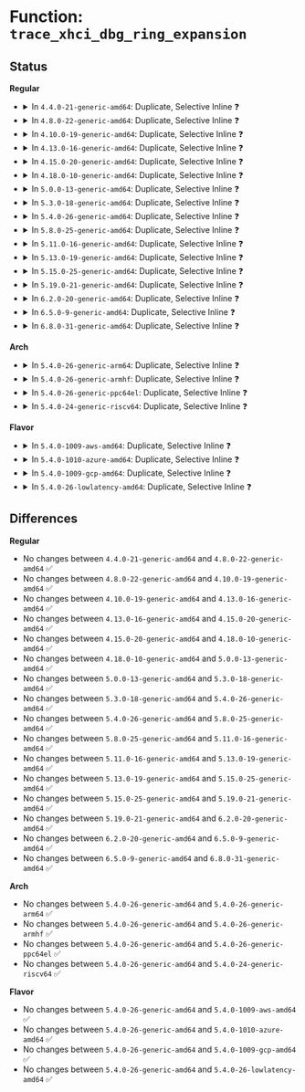 # Function: <code>trace_xhci_dbg_ring_expansion</code>

## Status
<b>Regular</b>
<ul>
<li>
<details>
<summary>In <code>4.4.0-21-generic-amd64</code>: Duplicate, Selective Inline ❓</summary>

```c
void trace_xhci_dbg_ring_expansion(struct va_format * vaf)
```

```json
{
  "name": "trace_xhci_dbg_ring_expansion",
  "collision_type": "Static Duplication",
  "inline_type": "Selective",
  "funcs": [
    {
      "addr": 18446744071585475168,
      "name": "trace_xhci_dbg_ring_expansion",
      "external": false,
      "loc": "drivers/usb/host/xhci-trace.h:72",
      "file": "drivers/usb/host/xhci-mem.c",
      "inline": "declared, inlined",
      "caller_inline": [],
      "caller_func": []
    },
    {
      "addr": 18446744071585494320,
      "name": "trace_xhci_dbg_ring_expansion",
      "external": false,
      "loc": "drivers/usb/host/xhci-trace.h:72",
      "file": "drivers/usb/host/xhci-ring.c",
      "inline": "declared, inlined",
      "caller_inline": [],
      "caller_func": []
    }
  ],
  "symbols": [
    {
      "addr": 18446744071585475168,
      "name": "trace_xhci_dbg_ring_expansion",
      "section": ".text",
      "bind": "STB_LOCAL",
      "size": 85
    },
    {
      "addr": 18446744071585494320,
      "name": "trace_xhci_dbg_ring_expansion",
      "section": ".text",
      "bind": "STB_LOCAL",
      "size": 85
    }
  ]
}
```
</details>
</li>
<li>
<details>
<summary>In <code>4.8.0-22-generic-amd64</code>: Duplicate, Selective Inline ❓</summary>

```c
void trace_xhci_dbg_ring_expansion(struct va_format * vaf)
```

```json
{
  "name": "trace_xhci_dbg_ring_expansion",
  "collision_type": "Static Duplication",
  "inline_type": "Selective",
  "funcs": [
    {
      "addr": 18446744071585870672,
      "name": "trace_xhci_dbg_ring_expansion",
      "external": false,
      "loc": "drivers/usb/host/xhci-trace.h:72",
      "file": "drivers/usb/host/xhci-mem.c",
      "inline": "declared, inlined",
      "caller_inline": [],
      "caller_func": []
    },
    {
      "addr": 18446744071585889376,
      "name": "trace_xhci_dbg_ring_expansion",
      "external": false,
      "loc": "drivers/usb/host/xhci-trace.h:72",
      "file": "drivers/usb/host/xhci-ring.c",
      "inline": "declared, inlined",
      "caller_inline": [],
      "caller_func": []
    }
  ],
  "symbols": [
    {
      "addr": 18446744071585870672,
      "name": "trace_xhci_dbg_ring_expansion",
      "section": ".text",
      "bind": "STB_LOCAL",
      "size": 78
    },
    {
      "addr": 18446744071585889376,
      "name": "trace_xhci_dbg_ring_expansion",
      "section": ".text",
      "bind": "STB_LOCAL",
      "size": 78
    }
  ]
}
```
</details>
</li>
<li>
<details>
<summary>In <code>4.10.0-19-generic-amd64</code>: Duplicate, Selective Inline ❓</summary>

```c
void trace_xhci_dbg_ring_expansion(struct va_format * vaf)
```

```json
{
  "name": "trace_xhci_dbg_ring_expansion",
  "collision_type": "Static Duplication",
  "inline_type": "Selective",
  "funcs": [
    {
      "addr": 18446744071586059520,
      "name": "trace_xhci_dbg_ring_expansion",
      "external": false,
      "loc": "drivers/usb/host/xhci-trace.h:72",
      "file": "drivers/usb/host/xhci-mem.c",
      "inline": "declared, inlined",
      "caller_inline": [],
      "caller_func": []
    },
    {
      "addr": 18446744071586078480,
      "name": "trace_xhci_dbg_ring_expansion",
      "external": false,
      "loc": "drivers/usb/host/xhci-trace.h:72",
      "file": "drivers/usb/host/xhci-ring.c",
      "inline": "declared, inlined",
      "caller_inline": [],
      "caller_func": []
    }
  ],
  "symbols": [
    {
      "addr": 18446744071586059520,
      "name": "trace_xhci_dbg_ring_expansion",
      "section": ".text",
      "bind": "STB_LOCAL",
      "size": 78
    },
    {
      "addr": 18446744071586078480,
      "name": "trace_xhci_dbg_ring_expansion",
      "section": ".text",
      "bind": "STB_LOCAL",
      "size": 78
    }
  ]
}
```
</details>
</li>
<li>
<details>
<summary>In <code>4.13.0-16-generic-amd64</code>: Duplicate, Selective Inline ❓</summary>

```c
void trace_xhci_dbg_ring_expansion(struct va_format * vaf)
```

```json
{
  "name": "trace_xhci_dbg_ring_expansion",
  "collision_type": "Static Duplication",
  "inline_type": "Selective",
  "funcs": [
    {
      "addr": 18446744071586141792,
      "name": "trace_xhci_dbg_ring_expansion",
      "external": false,
      "loc": "drivers/usb/host/xhci-trace.h:72",
      "file": "drivers/usb/host/xhci-mem.c",
      "inline": "declared, inlined",
      "caller_inline": [],
      "caller_func": []
    },
    {
      "addr": 18446744071586159600,
      "name": "trace_xhci_dbg_ring_expansion",
      "external": false,
      "loc": "drivers/usb/host/xhci-trace.h:72",
      "file": "drivers/usb/host/xhci-ring.c",
      "inline": "declared, inlined",
      "caller_inline": [],
      "caller_func": []
    }
  ],
  "symbols": [
    {
      "addr": 18446744071586141792,
      "name": "trace_xhci_dbg_ring_expansion",
      "section": ".text",
      "bind": "STB_LOCAL",
      "size": 78
    },
    {
      "addr": 18446744071586159600,
      "name": "trace_xhci_dbg_ring_expansion",
      "section": ".text",
      "bind": "STB_LOCAL",
      "size": 78
    }
  ]
}
```
</details>
</li>
<li>
<details>
<summary>In <code>4.15.0-20-generic-amd64</code>: Duplicate, Selective Inline ❓</summary>

```c
void trace_xhci_dbg_ring_expansion(struct va_format * vaf)
```

```json
{
  "name": "trace_xhci_dbg_ring_expansion",
  "collision_type": "Static Duplication",
  "inline_type": "Selective",
  "funcs": [
    {
      "addr": 18446744071586586768,
      "name": "trace_xhci_dbg_ring_expansion",
      "external": false,
      "loc": "drivers/usb/host/xhci-trace.h:70",
      "file": "drivers/usb/host/xhci-mem.c",
      "inline": "declared, inlined",
      "caller_inline": [],
      "caller_func": []
    },
    {
      "addr": 18446744071586604928,
      "name": "trace_xhci_dbg_ring_expansion",
      "external": false,
      "loc": "drivers/usb/host/xhci-trace.h:70",
      "file": "drivers/usb/host/xhci-ring.c",
      "inline": "declared, inlined",
      "caller_inline": [],
      "caller_func": []
    }
  ],
  "symbols": [
    {
      "addr": 18446744071586586768,
      "name": "trace_xhci_dbg_ring_expansion",
      "section": ".text",
      "bind": "STB_LOCAL",
      "size": 83
    },
    {
      "addr": 18446744071586604928,
      "name": "trace_xhci_dbg_ring_expansion",
      "section": ".text",
      "bind": "STB_LOCAL",
      "size": 83
    }
  ]
}
```
</details>
</li>
<li>
<details>
<summary>In <code>4.18.0-10-generic-amd64</code>: Duplicate, Selective Inline ❓</summary>

```c
void trace_xhci_dbg_ring_expansion(struct va_format * vaf)
```

```json
{
  "name": "trace_xhci_dbg_ring_expansion",
  "collision_type": "Static Duplication",
  "inline_type": "Selective",
  "funcs": [
    {
      "addr": 18446744071586851408,
      "name": "trace_xhci_dbg_ring_expansion",
      "external": false,
      "loc": "drivers/usb/host/xhci-trace.h:70",
      "file": "drivers/usb/host/xhci-mem.c",
      "inline": "declared, inlined",
      "caller_inline": [],
      "caller_func": []
    },
    {
      "addr": 18446744071586870464,
      "name": "trace_xhci_dbg_ring_expansion",
      "external": false,
      "loc": "drivers/usb/host/xhci-trace.h:70",
      "file": "drivers/usb/host/xhci-ring.c",
      "inline": "declared, inlined",
      "caller_inline": [],
      "caller_func": []
    }
  ],
  "symbols": [
    {
      "addr": 18446744071586851408,
      "name": "trace_xhci_dbg_ring_expansion",
      "section": ".text",
      "bind": "STB_LOCAL",
      "size": 83
    },
    {
      "addr": 18446744071586870464,
      "name": "trace_xhci_dbg_ring_expansion",
      "section": ".text",
      "bind": "STB_LOCAL",
      "size": 83
    }
  ]
}
```
</details>
</li>
<li>
<details>
<summary>In <code>5.0.0-13-generic-amd64</code>: Duplicate, Selective Inline ❓</summary>

```c
void trace_xhci_dbg_ring_expansion(struct va_format * vaf)
```

```json
{
  "name": "trace_xhci_dbg_ring_expansion",
  "collision_type": "Static Duplication",
  "inline_type": "Selective",
  "funcs": [
    {
      "addr": 18446744071587007728,
      "name": "trace_xhci_dbg_ring_expansion",
      "external": false,
      "loc": "drivers/usb/host/xhci-trace.h:70",
      "file": "drivers/usb/host/xhci-mem.c",
      "inline": "declared, inlined",
      "caller_inline": [],
      "caller_func": []
    },
    {
      "addr": 18446744071587025776,
      "name": "trace_xhci_dbg_ring_expansion",
      "external": false,
      "loc": "drivers/usb/host/xhci-trace.h:70",
      "file": "drivers/usb/host/xhci-ring.c",
      "inline": "declared, inlined",
      "caller_inline": [],
      "caller_func": []
    }
  ],
  "symbols": [
    {
      "addr": 18446744071587007728,
      "name": "trace_xhci_dbg_ring_expansion",
      "section": ".text",
      "bind": "STB_LOCAL",
      "size": 83
    },
    {
      "addr": 18446744071587025776,
      "name": "trace_xhci_dbg_ring_expansion",
      "section": ".text",
      "bind": "STB_LOCAL",
      "size": 83
    }
  ]
}
```
</details>
</li>
<li>
<details>
<summary>In <code>5.3.0-18-generic-amd64</code>: Duplicate, Selective Inline ❓</summary>

```c
void trace_xhci_dbg_ring_expansion(struct va_format * vaf)
```

```json
{
  "name": "trace_xhci_dbg_ring_expansion",
  "collision_type": "Static Duplication",
  "inline_type": "Selective",
  "funcs": [
    {
      "addr": 18446744071587269312,
      "name": "trace_xhci_dbg_ring_expansion",
      "external": false,
      "loc": "drivers/usb/host/xhci-trace.h:70",
      "file": "drivers/usb/host/xhci-mem.c",
      "inline": "declared, inlined",
      "caller_inline": [],
      "caller_func": []
    },
    {
      "addr": 18446744071587287344,
      "name": "trace_xhci_dbg_ring_expansion",
      "external": false,
      "loc": "drivers/usb/host/xhci-trace.h:70",
      "file": "drivers/usb/host/xhci-ring.c",
      "inline": "declared, inlined",
      "caller_inline": [],
      "caller_func": []
    }
  ],
  "symbols": [
    {
      "addr": 18446744071587269312,
      "name": "trace_xhci_dbg_ring_expansion",
      "section": ".text",
      "bind": "STB_LOCAL",
      "size": 80
    },
    {
      "addr": 18446744071587287344,
      "name": "trace_xhci_dbg_ring_expansion",
      "section": ".text",
      "bind": "STB_LOCAL",
      "size": 80
    }
  ]
}
```
</details>
</li>
<li>
<details>
<summary>In <code>5.4.0-26-generic-amd64</code>: Duplicate, Selective Inline ❓</summary>

```c
void trace_xhci_dbg_ring_expansion(struct va_format * vaf)
```

```json
{
  "name": "trace_xhci_dbg_ring_expansion",
  "collision_type": "Static Duplication",
  "inline_type": "Selective",
  "funcs": [
    {
      "addr": 18446744071587469696,
      "name": "trace_xhci_dbg_ring_expansion",
      "external": false,
      "loc": "drivers/usb/host/xhci-trace.h:70",
      "file": "drivers/usb/host/xhci-mem.c",
      "inline": "declared, inlined",
      "caller_inline": [],
      "caller_func": []
    },
    {
      "addr": 18446744071587488288,
      "name": "trace_xhci_dbg_ring_expansion",
      "external": false,
      "loc": "drivers/usb/host/xhci-trace.h:70",
      "file": "drivers/usb/host/xhci-ring.c",
      "inline": "declared, inlined",
      "caller_inline": [],
      "caller_func": []
    }
  ],
  "symbols": [
    {
      "addr": 18446744071587469696,
      "name": "trace_xhci_dbg_ring_expansion",
      "section": ".text",
      "bind": "STB_LOCAL",
      "size": 80
    },
    {
      "addr": 18446744071587488288,
      "name": "trace_xhci_dbg_ring_expansion",
      "section": ".text",
      "bind": "STB_LOCAL",
      "size": 80
    }
  ]
}
```
</details>
</li>
<li>
<details>
<summary>In <code>5.8.0-25-generic-amd64</code>: Duplicate, Selective Inline ❓</summary>

```c
void trace_xhci_dbg_ring_expansion(struct va_format * vaf)
```

```json
{
  "name": "trace_xhci_dbg_ring_expansion",
  "collision_type": "Static Duplication",
  "inline_type": "Selective",
  "funcs": [
    {
      "addr": 18446744071588333104,
      "name": "trace_xhci_dbg_ring_expansion",
      "external": false,
      "loc": "drivers/usb/host/xhci-trace.h:70",
      "file": "drivers/usb/host/xhci-mem.c",
      "inline": "declared, inlined",
      "caller_inline": [],
      "caller_func": []
    },
    {
      "addr": 18446744071588351936,
      "name": "trace_xhci_dbg_ring_expansion",
      "external": false,
      "loc": "drivers/usb/host/xhci-trace.h:70",
      "file": "drivers/usb/host/xhci-ring.c",
      "inline": "declared, inlined",
      "caller_inline": [],
      "caller_func": []
    }
  ],
  "symbols": [
    {
      "addr": 18446744071588333104,
      "name": "trace_xhci_dbg_ring_expansion",
      "section": ".text",
      "bind": "STB_LOCAL",
      "size": 80
    },
    {
      "addr": 18446744071588351936,
      "name": "trace_xhci_dbg_ring_expansion",
      "section": ".text",
      "bind": "STB_LOCAL",
      "size": 80
    }
  ]
}
```
</details>
</li>
<li>
<details>
<summary>In <code>5.11.0-16-generic-amd64</code>: Duplicate, Selective Inline ❓</summary>

```c
void trace_xhci_dbg_ring_expansion(struct va_format * vaf)
```

```json
{
  "name": "trace_xhci_dbg_ring_expansion",
  "collision_type": "Static Duplication",
  "inline_type": "Selective",
  "funcs": [
    {
      "addr": 18446744071588364272,
      "name": "trace_xhci_dbg_ring_expansion",
      "external": false,
      "loc": "drivers/usb/host/xhci-trace.h:70",
      "file": "drivers/usb/host/xhci-mem.c",
      "inline": "declared, inlined",
      "caller_inline": [],
      "caller_func": []
    },
    {
      "addr": 18446744071588382816,
      "name": "trace_xhci_dbg_ring_expansion",
      "external": false,
      "loc": "drivers/usb/host/xhci-trace.h:70",
      "file": "drivers/usb/host/xhci-ring.c",
      "inline": "declared, inlined",
      "caller_inline": [],
      "caller_func": []
    }
  ],
  "symbols": [
    {
      "addr": 18446744071588364272,
      "name": "trace_xhci_dbg_ring_expansion",
      "section": ".text",
      "bind": "STB_LOCAL",
      "size": 60
    },
    {
      "addr": 18446744071588382816,
      "name": "trace_xhci_dbg_ring_expansion",
      "section": ".text",
      "bind": "STB_LOCAL",
      "size": 60
    }
  ]
}
```
</details>
</li>
<li>
<details>
<summary>In <code>5.13.0-19-generic-amd64</code>: Duplicate, Selective Inline ❓</summary>

```c
void trace_xhci_dbg_ring_expansion(struct va_format * vaf)
```

```json
{
  "name": "trace_xhci_dbg_ring_expansion",
  "collision_type": "Static Duplication",
  "inline_type": "Selective",
  "funcs": [
    {
      "addr": 18446744071588246928,
      "name": "trace_xhci_dbg_ring_expansion",
      "external": false,
      "loc": "drivers/usb/host/xhci-trace.h:70",
      "file": "drivers/usb/host/xhci-mem.c",
      "inline": "declared, inlined",
      "caller_inline": [],
      "caller_func": []
    },
    {
      "addr": 18446744071588264768,
      "name": "trace_xhci_dbg_ring_expansion",
      "external": false,
      "loc": "drivers/usb/host/xhci-trace.h:70",
      "file": "drivers/usb/host/xhci-ring.c",
      "inline": "declared, inlined",
      "caller_inline": [],
      "caller_func": []
    }
  ],
  "symbols": [
    {
      "addr": 18446744071588246928,
      "name": "trace_xhci_dbg_ring_expansion",
      "section": ".text",
      "bind": "STB_LOCAL",
      "size": 60
    },
    {
      "addr": 18446744071588264768,
      "name": "trace_xhci_dbg_ring_expansion",
      "section": ".text",
      "bind": "STB_LOCAL",
      "size": 60
    }
  ]
}
```
</details>
</li>
<li>
<details>
<summary>In <code>5.15.0-25-generic-amd64</code>: Duplicate, Selective Inline ❓</summary>

```c
void trace_xhci_dbg_ring_expansion(struct va_format * vaf)
```

```json
{
  "name": "trace_xhci_dbg_ring_expansion",
  "collision_type": "Static Duplication",
  "inline_type": "Selective",
  "funcs": [
    {
      "addr": 18446744071588895504,
      "name": "trace_xhci_dbg_ring_expansion",
      "external": false,
      "loc": "drivers/usb/host/xhci-trace.h:68",
      "file": "drivers/usb/host/xhci-mem.c",
      "inline": "declared, inlined",
      "caller_inline": [],
      "caller_func": []
    },
    {
      "addr": 18446744071588915648,
      "name": "trace_xhci_dbg_ring_expansion",
      "external": false,
      "loc": "drivers/usb/host/xhci-trace.h:68",
      "file": "drivers/usb/host/xhci-ring.c",
      "inline": "declared, inlined",
      "caller_inline": [],
      "caller_func": []
    }
  ],
  "symbols": [
    {
      "addr": 18446744071588895504,
      "name": "trace_xhci_dbg_ring_expansion",
      "section": ".text",
      "bind": "STB_LOCAL",
      "size": 57
    },
    {
      "addr": 18446744071588915648,
      "name": "trace_xhci_dbg_ring_expansion",
      "section": ".text",
      "bind": "STB_LOCAL",
      "size": 57
    }
  ]
}
```
</details>
</li>
<li>
<details>
<summary>In <code>5.19.0-21-generic-amd64</code>: Duplicate, Selective Inline ❓</summary>

```c
void trace_xhci_dbg_ring_expansion(struct va_format * vaf)
```

```json
{
  "name": "trace_xhci_dbg_ring_expansion",
  "collision_type": "Static Duplication",
  "inline_type": "Selective",
  "funcs": [
    {
      "addr": 18446744071590324256,
      "name": "trace_xhci_dbg_ring_expansion",
      "external": false,
      "loc": "drivers/usb/host/xhci-trace.h:68",
      "file": "drivers/usb/host/xhci-mem.c",
      "inline": "declared, inlined",
      "caller_inline": [],
      "caller_func": []
    },
    {
      "addr": 18446744071590345472,
      "name": "trace_xhci_dbg_ring_expansion",
      "external": false,
      "loc": "drivers/usb/host/xhci-trace.h:68",
      "file": "drivers/usb/host/xhci-ring.c",
      "inline": "declared, inlined",
      "caller_inline": [],
      "caller_func": []
    }
  ],
  "symbols": [
    {
      "addr": 18446744071590324256,
      "name": "trace_xhci_dbg_ring_expansion",
      "section": ".text",
      "bind": "STB_LOCAL",
      "size": 119
    },
    {
      "addr": 18446744071590345472,
      "name": "trace_xhci_dbg_ring_expansion",
      "section": ".text",
      "bind": "STB_LOCAL",
      "size": 119
    }
  ]
}
```
</details>
</li>
<li>
<details>
<summary>In <code>6.2.0-20-generic-amd64</code>: Duplicate, Selective Inline ❓</summary>

```c
void trace_xhci_dbg_ring_expansion(struct va_format * vaf)
```

```json
{
  "name": "trace_xhci_dbg_ring_expansion",
  "collision_type": "Static Duplication",
  "inline_type": "Selective",
  "funcs": [
    {
      "addr": 18446744071591951616,
      "name": "trace_xhci_dbg_ring_expansion",
      "external": false,
      "loc": "drivers/usb/host/xhci-trace.h:68",
      "file": "drivers/usb/host/xhci-mem.c",
      "inline": "declared, inlined",
      "caller_inline": [],
      "caller_func": []
    },
    {
      "addr": 18446744071591974800,
      "name": "trace_xhci_dbg_ring_expansion",
      "external": false,
      "loc": "drivers/usb/host/xhci-trace.h:68",
      "file": "drivers/usb/host/xhci-ring.c",
      "inline": "declared, inlined",
      "caller_inline": [],
      "caller_func": []
    }
  ],
  "symbols": [
    {
      "addr": 18446744071591951616,
      "name": "trace_xhci_dbg_ring_expansion",
      "section": ".text",
      "bind": "STB_LOCAL",
      "size": 119
    },
    {
      "addr": 18446744071591974800,
      "name": "trace_xhci_dbg_ring_expansion",
      "section": ".text",
      "bind": "STB_LOCAL",
      "size": 119
    }
  ]
}
```
</details>
</li>
<li>
<details>
<summary>In <code>6.5.0-9-generic-amd64</code>: Duplicate, Selective Inline ❓</summary>

```c
void trace_xhci_dbg_ring_expansion(struct va_format * vaf)
```

```json
{
  "name": "trace_xhci_dbg_ring_expansion",
  "collision_type": "Static Duplication",
  "inline_type": "Selective",
  "funcs": [
    {
      "addr": 18446744071592372704,
      "name": "trace_xhci_dbg_ring_expansion",
      "external": false,
      "loc": "drivers/usb/host/xhci-trace.h:68",
      "file": "drivers/usb/host/xhci-mem.c",
      "inline": "declared, inlined",
      "caller_inline": [],
      "caller_func": []
    },
    {
      "addr": 18446744071592396544,
      "name": "trace_xhci_dbg_ring_expansion",
      "external": false,
      "loc": "drivers/usb/host/xhci-trace.h:68",
      "file": "drivers/usb/host/xhci-ring.c",
      "inline": "declared, inlined",
      "caller_inline": [],
      "caller_func": []
    }
  ],
  "symbols": [
    {
      "addr": 18446744071592372704,
      "name": "trace_xhci_dbg_ring_expansion",
      "section": ".text",
      "bind": "STB_LOCAL",
      "size": 119
    },
    {
      "addr": 18446744071592396544,
      "name": "trace_xhci_dbg_ring_expansion",
      "section": ".text",
      "bind": "STB_LOCAL",
      "size": 119
    }
  ]
}
```
</details>
</li>
<li>
<details>
<summary>In <code>6.8.0-31-generic-amd64</code>: Duplicate, Selective Inline ❓</summary>

```c
void trace_xhci_dbg_ring_expansion(struct va_format * vaf)
```

```json
{
  "name": "trace_xhci_dbg_ring_expansion",
  "collision_type": "Static Duplication",
  "inline_type": "Selective",
  "funcs": [
    {
      "addr": 18446744071593114758,
      "name": "trace_xhci_dbg_ring_expansion",
      "external": false,
      "loc": "drivers/usb/host/xhci-trace.h:68",
      "file": "drivers/usb/host/xhci-mem.c",
      "inline": "declared, inlined",
      "caller_inline": [],
      "caller_func": []
    },
    {
      "addr": 18446744071593139376,
      "name": "trace_xhci_dbg_ring_expansion",
      "external": false,
      "loc": "drivers/usb/host/xhci-trace.h:68",
      "file": "drivers/usb/host/xhci-ring.c",
      "inline": "declared, inlined",
      "caller_inline": [],
      "caller_func": []
    }
  ],
  "symbols": [
    {
      "addr": 18446744071593114976,
      "name": "trace_xhci_dbg_ring_expansion",
      "section": ".text",
      "bind": "STB_LOCAL",
      "size": 119
    },
    {
      "addr": 18446744071593139376,
      "name": "trace_xhci_dbg_ring_expansion",
      "section": ".text",
      "bind": "STB_LOCAL",
      "size": 119
    }
  ]
}
```
</details>
</li>
</ul>
<b>Arch</b>
<ul>
<li>
<details>
<summary>In <code>5.4.0-26-generic-arm64</code>: Duplicate, Selective Inline ❓</summary>

```c
void trace_xhci_dbg_ring_expansion(struct va_format * vaf)
```

```json
{
  "name": "trace_xhci_dbg_ring_expansion",
  "collision_type": "Static Duplication",
  "inline_type": "Selective",
  "funcs": [
    {
      "addr": 18446603336500608280,
      "name": "trace_xhci_dbg_ring_expansion",
      "external": false,
      "loc": "drivers/usb/host/xhci-trace.h:70",
      "file": "drivers/usb/host/xhci-mem.c",
      "inline": "declared, inlined",
      "caller_inline": [],
      "caller_func": []
    },
    {
      "addr": 18446603336500627896,
      "name": "trace_xhci_dbg_ring_expansion",
      "external": false,
      "loc": "drivers/usb/host/xhci-trace.h:70",
      "file": "drivers/usb/host/xhci-ring.c",
      "inline": "declared, inlined",
      "caller_inline": [],
      "caller_func": []
    }
  ],
  "symbols": [
    {
      "addr": 18446603336500608280,
      "name": "trace_xhci_dbg_ring_expansion",
      "section": ".text",
      "bind": "STB_LOCAL",
      "size": 136
    },
    {
      "addr": 18446603336500627896,
      "name": "trace_xhci_dbg_ring_expansion",
      "section": ".text",
      "bind": "STB_LOCAL",
      "size": 136
    }
  ]
}
```
</details>
</li>
<li>
<details>
<summary>In <code>5.4.0-26-generic-armhf</code>: Duplicate, Selective Inline ❓</summary>

```c
void trace_xhci_dbg_ring_expansion(struct va_format * vaf)
```

```json
{
  "name": "trace_xhci_dbg_ring_expansion",
  "collision_type": "Static Duplication",
  "inline_type": "Selective",
  "funcs": [
    {
      "addr": 3233067012,
      "name": "trace_xhci_dbg_ring_expansion",
      "external": false,
      "loc": "drivers/usb/host/xhci-trace.h:70",
      "file": "drivers/usb/host/xhci-mem.c",
      "inline": "declared, inlined",
      "caller_inline": [],
      "caller_func": []
    },
    {
      "addr": 3233087704,
      "name": "trace_xhci_dbg_ring_expansion",
      "external": false,
      "loc": "drivers/usb/host/xhci-trace.h:70",
      "file": "drivers/usb/host/xhci-ring.c",
      "inline": "declared, inlined",
      "caller_inline": [],
      "caller_func": []
    }
  ],
  "symbols": [
    {
      "addr": 3233067012,
      "name": "trace_xhci_dbg_ring_expansion",
      "section": ".text",
      "bind": "STB_LOCAL",
      "size": 140
    },
    {
      "addr": 3233087704,
      "name": "trace_xhci_dbg_ring_expansion",
      "section": ".text",
      "bind": "STB_LOCAL",
      "size": 140
    }
  ]
}
```
</details>
</li>
<li>
<details>
<summary>In <code>5.4.0-26-generic-ppc64el</code>: Duplicate, Selective Inline ❓</summary>

```c
void trace_xhci_dbg_ring_expansion(struct va_format * vaf)
```

```json
{
  "name": "trace_xhci_dbg_ring_expansion",
  "collision_type": "Static Duplication",
  "inline_type": "Selective",
  "funcs": [
    {
      "addr": 13835058055294016752,
      "name": "trace_xhci_dbg_ring_expansion",
      "external": false,
      "loc": "drivers/usb/host/xhci-trace.h:70",
      "file": "drivers/usb/host/xhci-mem.c",
      "inline": "declared, inlined",
      "caller_inline": [],
      "caller_func": []
    },
    {
      "addr": 13835058055294043312,
      "name": "trace_xhci_dbg_ring_expansion",
      "external": false,
      "loc": "drivers/usb/host/xhci-trace.h:70",
      "file": "drivers/usb/host/xhci-ring.c",
      "inline": "declared, inlined",
      "caller_inline": [],
      "caller_func": []
    }
  ],
  "symbols": [
    {
      "addr": 13835058055294016752,
      "name": "trace_xhci_dbg_ring_expansion",
      "section": ".text",
      "bind": "STB_LOCAL",
      "size": 172
    },
    {
      "addr": 13835058055294043312,
      "name": "trace_xhci_dbg_ring_expansion",
      "section": ".text",
      "bind": "STB_LOCAL",
      "size": 172
    }
  ]
}
```
</details>
</li>
<li>
<details>
<summary>In <code>5.4.0-24-generic-riscv64</code>: Duplicate, Selective Inline ❓</summary>

```c
void trace_xhci_dbg_ring_expansion(struct va_format * vaf)
```

```json
{
  "name": "trace_xhci_dbg_ring_expansion",
  "collision_type": "Static Duplication",
  "inline_type": "Selective",
  "funcs": [
    {
      "addr": 18446743936277475218,
      "name": "trace_xhci_dbg_ring_expansion",
      "external": false,
      "loc": "drivers/usb/host/xhci-trace.h:70",
      "file": "drivers/usb/host/xhci-mem.c",
      "inline": "declared, inlined",
      "caller_inline": [],
      "caller_func": []
    },
    {
      "addr": 18446743936277493132,
      "name": "trace_xhci_dbg_ring_expansion",
      "external": false,
      "loc": "drivers/usb/host/xhci-trace.h:70",
      "file": "drivers/usb/host/xhci-ring.c",
      "inline": "declared, inlined",
      "caller_inline": [],
      "caller_func": []
    }
  ],
  "symbols": [
    {
      "addr": 18446743936277475218,
      "name": "trace_xhci_dbg_ring_expansion",
      "section": ".text",
      "bind": "STB_LOCAL",
      "size": 112
    },
    {
      "addr": 18446743936277493132,
      "name": "trace_xhci_dbg_ring_expansion",
      "section": ".text",
      "bind": "STB_LOCAL",
      "size": 112
    }
  ]
}
```
</details>
</li>
</ul>
<b>Flavor</b>
<ul>
<li>
<details>
<summary>In <code>5.4.0-1009-aws-amd64</code>: Duplicate, Selective Inline ❓</summary>

```c
void trace_xhci_dbg_ring_expansion(struct va_format * vaf)
```

```json
{
  "name": "trace_xhci_dbg_ring_expansion",
  "collision_type": "Static Duplication",
  "inline_type": "Selective",
  "funcs": [
    {
      "addr": 18446744071587175728,
      "name": "trace_xhci_dbg_ring_expansion",
      "external": false,
      "loc": "drivers/usb/host/xhci-trace.h:70",
      "file": "drivers/usb/host/xhci-mem.c",
      "inline": "declared, inlined",
      "caller_inline": [],
      "caller_func": []
    },
    {
      "addr": 18446744071587194320,
      "name": "trace_xhci_dbg_ring_expansion",
      "external": false,
      "loc": "drivers/usb/host/xhci-trace.h:70",
      "file": "drivers/usb/host/xhci-ring.c",
      "inline": "declared, inlined",
      "caller_inline": [],
      "caller_func": []
    }
  ],
  "symbols": [
    {
      "addr": 18446744071587175728,
      "name": "trace_xhci_dbg_ring_expansion",
      "section": ".text",
      "bind": "STB_LOCAL",
      "size": 80
    },
    {
      "addr": 18446744071587194320,
      "name": "trace_xhci_dbg_ring_expansion",
      "section": ".text",
      "bind": "STB_LOCAL",
      "size": 80
    }
  ]
}
```
</details>
</li>
<li>
<details>
<summary>In <code>5.4.0-1010-azure-amd64</code>: Duplicate, Selective Inline ❓</summary>

```c
void trace_xhci_dbg_ring_expansion(struct va_format * vaf)
```

```json
{
  "name": "trace_xhci_dbg_ring_expansion",
  "collision_type": "Static Duplication",
  "inline_type": "Selective",
  "funcs": [
    {
      "addr": 18446744071586934480,
      "name": "trace_xhci_dbg_ring_expansion",
      "external": false,
      "loc": "drivers/usb/host/xhci-trace.h:70",
      "file": "drivers/usb/host/xhci-mem.c",
      "inline": "declared, inlined",
      "caller_inline": [],
      "caller_func": []
    },
    {
      "addr": 18446744071586953072,
      "name": "trace_xhci_dbg_ring_expansion",
      "external": false,
      "loc": "drivers/usb/host/xhci-trace.h:70",
      "file": "drivers/usb/host/xhci-ring.c",
      "inline": "declared, inlined",
      "caller_inline": [],
      "caller_func": []
    }
  ],
  "symbols": [
    {
      "addr": 18446744071586934480,
      "name": "trace_xhci_dbg_ring_expansion",
      "section": ".text",
      "bind": "STB_LOCAL",
      "size": 80
    },
    {
      "addr": 18446744071586953072,
      "name": "trace_xhci_dbg_ring_expansion",
      "section": ".text",
      "bind": "STB_LOCAL",
      "size": 80
    }
  ]
}
```
</details>
</li>
<li>
<details>
<summary>In <code>5.4.0-1009-gcp-amd64</code>: Duplicate, Selective Inline ❓</summary>

```c
void trace_xhci_dbg_ring_expansion(struct va_format * vaf)
```

```json
{
  "name": "trace_xhci_dbg_ring_expansion",
  "collision_type": "Static Duplication",
  "inline_type": "Selective",
  "funcs": [
    {
      "addr": 18446744071587424256,
      "name": "trace_xhci_dbg_ring_expansion",
      "external": false,
      "loc": "drivers/usb/host/xhci-trace.h:70",
      "file": "drivers/usb/host/xhci-mem.c",
      "inline": "declared, inlined",
      "caller_inline": [],
      "caller_func": []
    },
    {
      "addr": 18446744071587442848,
      "name": "trace_xhci_dbg_ring_expansion",
      "external": false,
      "loc": "drivers/usb/host/xhci-trace.h:70",
      "file": "drivers/usb/host/xhci-ring.c",
      "inline": "declared, inlined",
      "caller_inline": [],
      "caller_func": []
    }
  ],
  "symbols": [
    {
      "addr": 18446744071587424256,
      "name": "trace_xhci_dbg_ring_expansion",
      "section": ".text",
      "bind": "STB_LOCAL",
      "size": 80
    },
    {
      "addr": 18446744071587442848,
      "name": "trace_xhci_dbg_ring_expansion",
      "section": ".text",
      "bind": "STB_LOCAL",
      "size": 80
    }
  ]
}
```
</details>
</li>
<li>
<details>
<summary>In <code>5.4.0-26-lowlatency-amd64</code>: Duplicate, Selective Inline ❓</summary>

```c
void trace_xhci_dbg_ring_expansion(struct va_format * vaf)
```

```json
{
  "name": "trace_xhci_dbg_ring_expansion",
  "collision_type": "Static Duplication",
  "inline_type": "Selective",
  "funcs": [
    {
      "addr": 18446744071587530992,
      "name": "trace_xhci_dbg_ring_expansion",
      "external": false,
      "loc": "drivers/usb/host/xhci-trace.h:70",
      "file": "drivers/usb/host/xhci-mem.c",
      "inline": "declared, inlined",
      "caller_inline": [],
      "caller_func": []
    },
    {
      "addr": 18446744071587549952,
      "name": "trace_xhci_dbg_ring_expansion",
      "external": false,
      "loc": "drivers/usb/host/xhci-trace.h:70",
      "file": "drivers/usb/host/xhci-ring.c",
      "inline": "declared, inlined",
      "caller_inline": [],
      "caller_func": []
    }
  ],
  "symbols": [
    {
      "addr": 18446744071587530992,
      "name": "trace_xhci_dbg_ring_expansion",
      "section": ".text",
      "bind": "STB_LOCAL",
      "size": 103
    },
    {
      "addr": 18446744071587549952,
      "name": "trace_xhci_dbg_ring_expansion",
      "section": ".text",
      "bind": "STB_LOCAL",
      "size": 103
    }
  ]
}
```
</details>
</li>
</ul>

## Differences
<b>Regular</b>
<ul>
<li>
No changes between <code>4.4.0-21-generic-amd64</code> and <code>4.8.0-22-generic-amd64</code> ✅
</li>
<li>
No changes between <code>4.8.0-22-generic-amd64</code> and <code>4.10.0-19-generic-amd64</code> ✅
</li>
<li>
No changes between <code>4.10.0-19-generic-amd64</code> and <code>4.13.0-16-generic-amd64</code> ✅
</li>
<li>
No changes between <code>4.13.0-16-generic-amd64</code> and <code>4.15.0-20-generic-amd64</code> ✅
</li>
<li>
No changes between <code>4.15.0-20-generic-amd64</code> and <code>4.18.0-10-generic-amd64</code> ✅
</li>
<li>
No changes between <code>4.18.0-10-generic-amd64</code> and <code>5.0.0-13-generic-amd64</code> ✅
</li>
<li>
No changes between <code>5.0.0-13-generic-amd64</code> and <code>5.3.0-18-generic-amd64</code> ✅
</li>
<li>
No changes between <code>5.3.0-18-generic-amd64</code> and <code>5.4.0-26-generic-amd64</code> ✅
</li>
<li>
No changes between <code>5.4.0-26-generic-amd64</code> and <code>5.8.0-25-generic-amd64</code> ✅
</li>
<li>
No changes between <code>5.8.0-25-generic-amd64</code> and <code>5.11.0-16-generic-amd64</code> ✅
</li>
<li>
No changes between <code>5.11.0-16-generic-amd64</code> and <code>5.13.0-19-generic-amd64</code> ✅
</li>
<li>
No changes between <code>5.13.0-19-generic-amd64</code> and <code>5.15.0-25-generic-amd64</code> ✅
</li>
<li>
No changes between <code>5.15.0-25-generic-amd64</code> and <code>5.19.0-21-generic-amd64</code> ✅
</li>
<li>
No changes between <code>5.19.0-21-generic-amd64</code> and <code>6.2.0-20-generic-amd64</code> ✅
</li>
<li>
No changes between <code>6.2.0-20-generic-amd64</code> and <code>6.5.0-9-generic-amd64</code> ✅
</li>
<li>
No changes between <code>6.5.0-9-generic-amd64</code> and <code>6.8.0-31-generic-amd64</code> ✅
</li>
</ul>
<b>Arch</b>
<ul>
<li>
No changes between <code>5.4.0-26-generic-amd64</code> and <code>5.4.0-26-generic-arm64</code> ✅
</li>
<li>
No changes between <code>5.4.0-26-generic-amd64</code> and <code>5.4.0-26-generic-armhf</code> ✅
</li>
<li>
No changes between <code>5.4.0-26-generic-amd64</code> and <code>5.4.0-26-generic-ppc64el</code> ✅
</li>
<li>
No changes between <code>5.4.0-26-generic-amd64</code> and <code>5.4.0-24-generic-riscv64</code> ✅
</li>
</ul>
<b>Flavor</b>
<ul>
<li>
No changes between <code>5.4.0-26-generic-amd64</code> and <code>5.4.0-1009-aws-amd64</code> ✅
</li>
<li>
No changes between <code>5.4.0-26-generic-amd64</code> and <code>5.4.0-1010-azure-amd64</code> ✅
</li>
<li>
No changes between <code>5.4.0-26-generic-amd64</code> and <code>5.4.0-1009-gcp-amd64</code> ✅
</li>
<li>
No changes between <code>5.4.0-26-generic-amd64</code> and <code>5.4.0-26-lowlatency-amd64</code> ✅
</li>
</ul>
